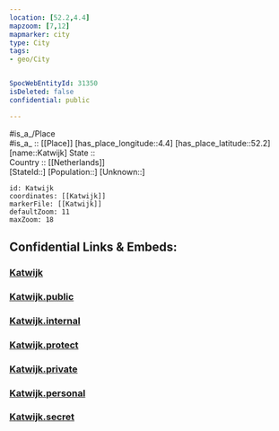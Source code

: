 ```yaml
---
location: [52.2,4.4] 
mapzoom: [7,12] 
mapmarker: city 
type: City
tags:
- geo/City


SpocWebEntityId: 31350
isDeleted: false
confidential: public

---
```

#is_a_/Place  
#is_a_ :: [[Place]] 
[has_place_longitude::4.4] 
[has_place_latitude::52.2] 
[name::Katwijk] 
State ::  
Country :: [[Netherlands]]  
[StateId::] 
[Population::] 
[Unknown::] 


```leaflet
id: Katwijk
coordinates: [[Katwijk]] 
markerFile: [[Katwijk]] 
defaultZoom: 11 
maxZoom: 18
```


## Confidential Links & Embeds: 

### [Katwijk](/_Standards/Earth/Continent/Europe/Europe~West/Netherlands/Provinces~Netherlands/Zuid-Holland/City/Katwijk.md) 

### [Katwijk.public](/_public/Earth/Continent/Europe/Europe~West/Netherlands/Provinces~Netherlands/Zuid-Holland/City/Katwijk.public.md) 

### [Katwijk.internal](/_internal/Earth/Continent/Europe/Europe~West/Netherlands/Provinces~Netherlands/Zuid-Holland/City/Katwijk.internal.md) 

### [Katwijk.protect](/_protect/Earth/Continent/Europe/Europe~West/Netherlands/Provinces~Netherlands/Zuid-Holland/City/Katwijk.protect.md) 

### [Katwijk.private](/_private/Earth/Continent/Europe/Europe~West/Netherlands/Provinces~Netherlands/Zuid-Holland/City/Katwijk.private.md) 

### [Katwijk.personal](/_personal/Earth/Continent/Europe/Europe~West/Netherlands/Provinces~Netherlands/Zuid-Holland/City/Katwijk.personal.md) 

### [Katwijk.secret](/_secret/Earth/Continent/Europe/Europe~West/Netherlands/Provinces~Netherlands/Zuid-Holland/City/Katwijk.secret.md)

